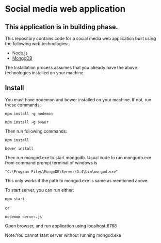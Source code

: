 # Social media web application

## This application is in building phase.

This repository contains code for a social media web application built using the following web technologies:

- [Node.js](https://nodejs.org/en/)
- [MongoDB](https://www.mongodb.com/download-center)

The Installation process assumes that you already have the above technologies installed on your machine.

## Install

You must have nodemon and bower installed on your machine. If not, run these commands:

```
npm install -g nodemon
```
```
npm install -g bower
```

Then run following commands:

```
npm install
```
```
bower install
```
Then run mongod.exe to start mongodb.
Usual code to run mongodb.exe from command prompt terminal of windows is
```
"C:\Program Files\MongoDB\Server\3.4\bin\mongod.exe"
```
This only works if the path to mongod.exe is same as mentioned above.

To start server, you can run either:
```
npm start
```
or
```
nodemon server.js
```
Open browser, and run application using localhost:6768

Note:You cannot start server without running mongod.exe
